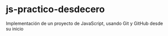 # js-practico-desdecero
Implementación de un proyecto de JavaScript, usando Git y GitHub desde su inicio

